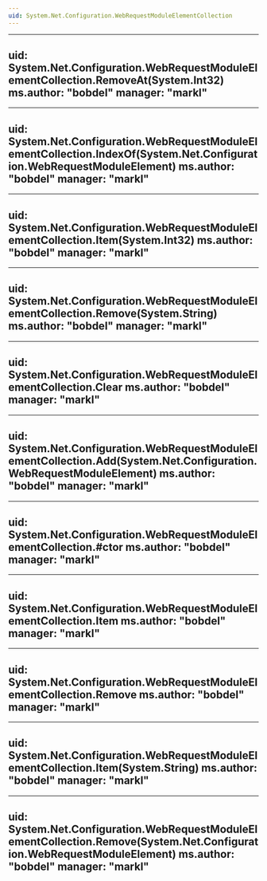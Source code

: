 ```yaml
---
uid: System.Net.Configuration.WebRequestModuleElementCollection
---
```


---
uid: System.Net.Configuration.WebRequestModuleElementCollection.RemoveAt(System.Int32)
ms.author: "bobdel"
manager: "markl"
---

---
uid: System.Net.Configuration.WebRequestModuleElementCollection.IndexOf(System.Net.Configuration.WebRequestModuleElement)
ms.author: "bobdel"
manager: "markl"
---

---
uid: System.Net.Configuration.WebRequestModuleElementCollection.Item(System.Int32)
ms.author: "bobdel"
manager: "markl"
---

---
uid: System.Net.Configuration.WebRequestModuleElementCollection.Remove(System.String)
ms.author: "bobdel"
manager: "markl"
---

---
uid: System.Net.Configuration.WebRequestModuleElementCollection.Clear
ms.author: "bobdel"
manager: "markl"
---

---
uid: System.Net.Configuration.WebRequestModuleElementCollection.Add(System.Net.Configuration.WebRequestModuleElement)
ms.author: "bobdel"
manager: "markl"
---

---
uid: System.Net.Configuration.WebRequestModuleElementCollection.#ctor
ms.author: "bobdel"
manager: "markl"
---

---
uid: System.Net.Configuration.WebRequestModuleElementCollection.Item
ms.author: "bobdel"
manager: "markl"
---

---
uid: System.Net.Configuration.WebRequestModuleElementCollection.Remove
ms.author: "bobdel"
manager: "markl"
---

---
uid: System.Net.Configuration.WebRequestModuleElementCollection.Item(System.String)
ms.author: "bobdel"
manager: "markl"
---

---
uid: System.Net.Configuration.WebRequestModuleElementCollection.Remove(System.Net.Configuration.WebRequestModuleElement)
ms.author: "bobdel"
manager: "markl"
---
